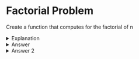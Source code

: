 # Factorial Problem
Create a function that computes for the factorial of n


<details>
<summary>Explanation</summary>
<br>
</details>


<details>
<summary>Answer</summary>
<br>

``` c
int factorial(int n){
	int i, factorial = 1;
	for(i=2; i<=n;i++){
		factorial *= i;
	}

	return factorial;
}
```
</details>

<details>
<summary>Answer 2</summary>
<br>

``` c
int factorial(int n){
	int factorial = 1;
	for(n; n > 1; n--){
		factorial *= n;
	}

	return factorial;
}
```
</details>
